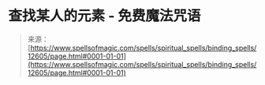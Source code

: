 <!--yml

category: 未分类

date: 2024-06-12 18:50:25

-->

# 查找某人的元素 - 免费魔法咒语

> 来源：[https://www.spellsofmagic.com/spells/spiritual_spells/binding_spells/12605/page.html#0001-01-01](https://www.spellsofmagic.com/spells/spiritual_spells/binding_spells/12605/page.html#0001-01-01)
